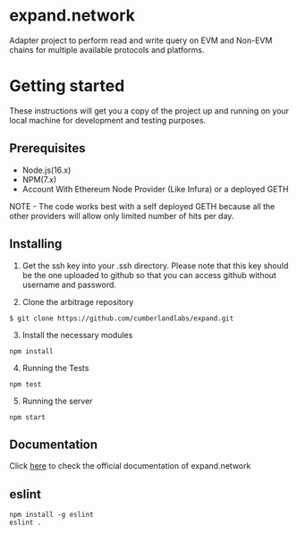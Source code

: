 # expand.network
Adapter project to perform read and write query on EVM and Non-EVM chains for multiple available protocols and platforms. 

# Getting started

These instructions will get you a copy of the project up and running on your local machine for development and testing purposes.

## Prerequisites
  * Node.js(16.x)
  * NPM(7.x)
  * Account With Ethereum Node Provider (Like Infura) or a deployed GETH
  
NOTE - The code works best with a self deployed GETH because all the other providers will allow only limited number of hits per day.

## Installing

1. Get the ssh key into your .ssh directory. Please note that this key should be the one uploaded to github so that you can access github without username and password.

2. Clone the arbitrage repository 

```
$ git clone https://github.com/cumberlandlabs/expand.git
```

3. Install the necessary modules

```
npm install
```

4. Running the Tests

```
npm test
```

5. Running the server

```
npm start
```

## Documentation

Click [here](https://docs.expand.network/) to check the official documentation of expand.network

## eslint

```
npm install -g eslint
eslint .
```
